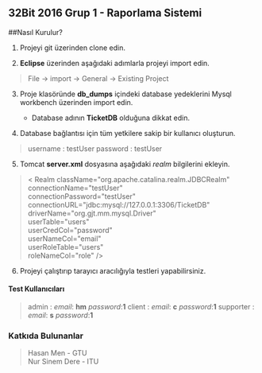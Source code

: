 ## 32Bit 2016 Grup 1  - Raporlama Sistemi

##Nasıl Kurulur?  
1. Projeyi git üzerinden clone edin.

2. **Eclipse** üzerinden aşağıdaki adımlarla projeyi import edin.
>File -> import -> General -> Existing Project  

3. Proje klasöründe **db_dumps** içindeki database yedeklerini Mysql workbench üzerinden import edin.
	* Database adının **TicketDB** olduğuna dikkat edin.

4.  Database bağlantısı için tüm yetkilere sakip bir kullanıcı oluşturun.
> username : testUser
> password : testUser

5. Tomcat **server.xml** dosyasına aşağıdaki _realm_ bilgilerini ekleyin.
>< Realm className="org.apache.catalina.realm.JDBCRealm"  
	connectionName="testUser"  
	connectionPassword="testUser"  
	connectionURL="jdbc:mysql://127.0.0.1:3306/TicketDB"  
	driverName="org.gjt.mm.mysql.Driver"  
	userTable="users"  
	userCredCol="password"  
	userNameCol="email"  
	userRoleTable="users"  
	roleNameCol="role"  />

6. Projeyi çalıştırıp tarayıcı aracılığıyla testleri yapabilirsiniz.

#### Test Kullanıcıları
> admin :   *email*: **hm** *password*:**1**
> client :   *email*: **c** *password*:**1**
> supporter :   *email*: **s** *password*:**1**


### Katkıda Bulunanlar
> Hasan Men - GTU  
> Nur Sinem Dere - ITU

